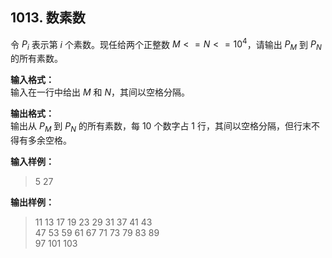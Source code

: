 ﻿## 1013. 数素数
令 $P_i$ 表示第 $i$ 个素数。现任给两个正整数 $M <= N <= 10^4$，请输出 $P_M$ 到 $P_N$ 的所有素数。

**输入格式：**  
输入在一行中给出 $M$ 和 $N$，其间以空格分隔。

**输出格式：**  
输出从 $P_M$ 到 $P_N$ 的所有素数，每 10 个数字占 1 行，其间以空格分隔，但行末不得有多余空格。

**输入样例：**
>5 27

**输出样例：**
>11 13 17 19 23 29 31 37 41 43  
47 53 59 61 67 71 73 79 83 89  
97 101 103  